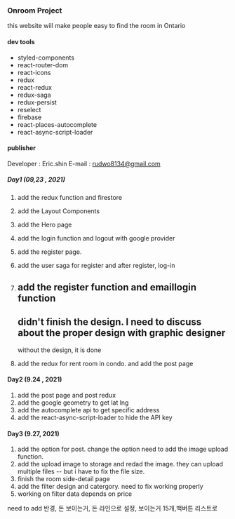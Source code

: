 ### Onroom Project

this website will make people easy to find the room in Ontario

#### dev tools
  - styled-components
  - react-router-dom
  - react-icons
  - redux
  - react-redux
  - redux-saga
  - redux-persist
  - reselect
  - firebase
  - react-places-autocomplete
  - react-async-script-loader


#### publisher

Developer : Eric.shin
E-mail : rudwo8134@gmail.com

##### Day1 (09,23 , 2021)
 1. add the redux function and firestore
 2. add the Layout Components
 3. add the Hero page
 4. add the login function and logout with google provider
 5. add the register page.
 6. add the user saga for register and after register, log-in
 7. add the register function and emaillogin function
    ----------------
    didn't finish the design. I need to discuss about the proper design with graphic designer
    -----------------
    without the design, it is done

  8. add the redux for rent room in condo. and add the post page

#### Day2 (9.24 , 2021)
  1. add the post page and post redux
  2. add the google geometry to get lat lng
  3. add the autocomplete api to get specific address 
  4. add the react-async-script-loader to hide the API key

#### Day3 (9.27, 2021)
  1. add the option for post. change the option
  need to add the image upload function.
  2. add the upload image to storage and redad the image. they can upload multiple files -- but i have to fix the file size.
  3. finish the room side-detail page
  4. add the filter design and catergory. need to fix working properly
  5. working on filter data depends on price






need to add
반경, 돈 보이는거, 돈 라인으로 설정, 보이는거 15개,백버튼 리스트로 